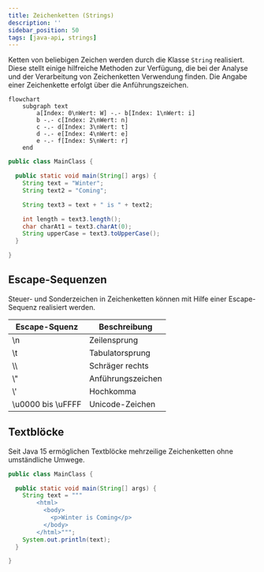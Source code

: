 ```yaml
---
title: Zeichenketten (Strings)
description: ''
sidebar_position: 50
tags: [java-api, strings]
---
```


Ketten von beliebigen Zeichen werden durch die Klasse `String` realisiert. Diese
stellt einige hilfreiche Methoden zur Verfügung, die bei der Analyse und der
Verarbeitung von Zeichenketten Verwendung finden. Die Angabe einer Zeichenkette
erfolgt über die Anführungszeichen.

```mermaid
flowchart
    subgraph text
        a[Index: 0\nWert: W] -.- b[Index: 1\nWert: i]
        b -.- c[Index: 2\nWert: n]
        c -.- d[Index: 3\nWert: t]
        d -.- e[Index: 4\nWert: e]
        e -.- f[Index: 5\nWert: r]
    end
```

```java title="MainClass.java" showLineNumbers
public class MainClass {

  public static void main(String[] args) {
    String text = "Winter";
    String text2 = "Coming";

    String text3 = text + " is " + text2;

    int length = text3.length();
    char charAt1 = text3.charAt(0);
    String upperCase = text3.toUpperCase();
  }

}
```

## Escape-Sequenzen

Steuer- und Sonderzeichen in Zeichenketten können mit Hilfe einer Escape-Sequenz
realisiert werden.

| Escape-Squenz       | Beschreibung      |
| ------------------- | ----------------- |
| \\n                 | Zeilensprung      |
| \\t                 | Tabulatorsprung   |
| \\\\                | Schräger rechts   |
| \\"                 | Anführungszeichen |
| \\'                 | Hochkomma         |
| \\u0000 bis \\uFFFF | Unicode-Zeichen   |

## Textblöcke

Seit Java 15 ermöglichen Textblöcke mehrzeilige Zeichenketten ohne umständliche
Umwege.

```java title="MainClass.java" showLineNumbers
public class MainClass {

  public static void main(String[] args) {
    String text = """
        <html>
          <body>
            <p>Winter is Coming</p>
          </body>
        </html>""";
    System.out.println(text);
  }

}
```
